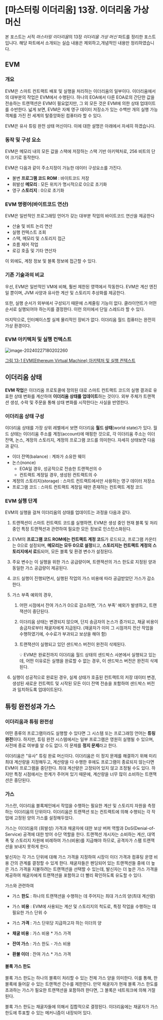 # [마스터링 이더리움] 13장. 이더리움 가상 머신



본 포스트는 서적 *마스터링 이더리움*의 13장 *이더리움 가상 머신* 파트를 정리한 포스트입니다. 해당 파트에서 소개되는 실습 내용은 제외하고,개념적인 내용만 정리하였습니다.



##  EVM



### 개요

EVM은 스마트 컨트랙트 배포 및 실행을 처리하는 이더리움의 일부이다. 이더리움에서의 대부분의 작업은 EVM에서 수행된다. 하나의 EOA에서 다른  EOA로의 간단한 값을 전송하는 트랜잭션은 EVM이 필요없지만, 그 외 모든 것은  EVM에 의한 상태 업데이트를 수반한다. 넓게 보면, EVM은 자체 영구 데이터 저장소가 있는 수백만 개의 실행 가능 객체를 가진 전 세계의 탈중앙화된 컴퓨터라 할 수 있다.

EVM은 유사 튜링 완전 상태 머신이다. 이에 대한 설명은 아래에서 자세히 하겠습니다.



### 동작 및 구성 요소

EVM은 메모리 내의 모든 값을 스택에 저장하는 스택 기반 아키텍처로, 256  비트의 단어 크기로 동작한다.

EVM은 다음과 같이 주소지정이 가능한 데이터 구성요소를 가진다.

- 불변 **프로그램 코드 ROM** : 바이트코드 저장
- 휘발성 **메모리** : 모든 위치가 명시적으로 0으로 초기화
- 영구 **스토리지**  : 0으로 초기화



### EVM 명령어(바이트코드 연산)

EVM은 일반적인 프로그래밍 언어가 갖는 대부분 작업의 바이트코드 연산을 제공한다

- 산술 및 비트 논리 연산
- 실행 컨텍스트 조회
- 스택, 메모리 및 스토리지 접근
- 흐름 제어 작업
- 로깅 호출 및 기타 연산자

이 외에도, 계정 정보 및 블록 정보에 접근할 수 있다.



### 기존 기술과의 비교

우선, EVM은 일반적인 VM에 비해, 훨씬 제한된 영역에서 작동한다. EVM은 계산 엔진일 뿐이며, JVM 사양과 유사한 계산 및 스토리지 추상화를 제공한다.

또한, 실행 순서가 외부에서 구성되기 때문에 스케줄링 기능이 없다. 클라이언트가 어떤 순서로 실행되어야 하는지를 결정한다. 이런 의미에서 단일 스레드라 할 수 있다.

마지막으로, 인터페이스할 실제 물리적인 장비가 없다. 이더리움 월드 컴퓨터는 완전히 가상 환경이다.



### EVM 아키텍처 및 실행 컨텍스트

![image-20240227180202260](./img/216258316-8d4741e6-8f50-4eef-b723-89af97e5d0f5.png)

[그림 13-1 EVM(Ethereum Virtual Machine) 아키텍처 및 실행 컨텍스트](https://user-images.githubusercontent.com/39115630/216258316-8d4741e6-8f50-4eef-b723-89af97e5d0f5.png)



## 이더리움 상태



**EVM 작업**은 이더리움 프로토콜에 정의된 대로 스마트 컨트랙트 코드의 실행 결과로 유효한 상태 변화를 계산하여 **이더리움 상태를 업데이트**하는 것이다. 외부 주체가 트랜잭션 생성, 수락 및 주문을 통해 상태 변화를 시작한다는 사실을 반영한다. 



### 이더리움 상태 구성

이더리움 상태를 가장 상위 레벨에서 보면 이더리움 **월드 상태**(world state)가 있다. 월드 상태는 이더리움 주소를 계정(account)에 매핑한 것으로, 각 이더리움 주소는 이더 잔액, 논스, 계정의 스토리지, 계정의 프로그램 코드를 의미한다. 자세히 상태보면 다음과 같다.

- 이더 잔액(balance) : 계좌가 소유한 웨이
- 논스(nonce)
  - EOA일 경우, 성공적으로 전송한 트랜잭션의 수
  - 컨트랙트 계정일 경우, 생성된 컨트랙트의 수
- 계정의 스토리지(storage) : 스마트 컨트랙트에서만 사용하는 영구 데이터 저장소
- 프로그램 코드 : 스마트 컨트랙트 계정일 때만 존재하는 컨트랙트 계정 코드





### EVM 실행 단계

EVM의 실행을 걸쳐 이더리움의 상태를 업데이트는 과정을 다음과 같다.

1. 트랜잭션이 스마트 컨트랙트 코드를 실행하면,  EVM은 생성 중인 현재 블록 및 처리 중인 특정 트랜잭션과 관련하여 필요한 모든 정보로 인스턴스화된다.

2. EVM의 **프로그램 코드 ROM에는 컨트랙트 계정 코드**가 로드되고, 프로그램 카운터는 0으로 설정되며, **메모리는 모두 0으로 설정**되고, **스토리지는 컨트랙트 계정의 스토리지에서 로드**되어, 모든 블록 및 환경 변수가 설정된다. 

3. 주요 변수는 이 실행을 위한 가스 공급량이며,  트랜잭션의 가스 한도로 지정된 양과 동일한 가스 공급량이 제공된다.

4. 코드 실행이 진행되면서, 실행된 작업의 가스 비용에 따라 공급받았던 가스가 감소한다. 

5. 가스 부족 예외의 경우,

   1. 어떤 시점에서 잔여 가스가 0으로 감소하면, '가스 부족' 예외가 발생하고, 트랜잭션이 중단된다. 

   2. 이더리움 상태는 변경되지 않으며, 단지 송금자의 논스가 증가되고, 채굴 비용이 송금자로부터 채굴자에게 지급된다.  (채굴자가 이미 그 시점까지 전산 작업을 수행하였기에, 수수료가 부과되고 보상을 해야 함)

   3. 트랜잭션이 실행되고 있던 샌드박스 버전이 완전히 삭제된다.

      :bulb: EVM은 완료전까지 이더리움 월드 상태의 샌드박스 사본에서 실행되고 있는데, 어떤 이유로든 실행을 완료할 수 없는 경우, 이 샌드박스 버전은 완전히 삭제된다.

6. 실행이 성공적으로 완료된 경우, 실제 상태가 호출된 컨트랙트의 저장 데이터 변경, 생성된 새로운 컨트랙트 및 시작된 모든 이더 잔액 전송을 포함하여 샌드박스 버전과 일치하도록 업데이트된다.





## 튜링 완전성과 가스



### 이더리움과 튜링 완전성

어떤 종류의 프로그램이라도 실행할 수 있다면 그 시스템 또는 프로그래밍 언어는 **튜링 완전**이다. 하지만, 튜링 완전 시스템에서는 일부 프로그램은 영원히 실행될 수 있으며, 사전에 종료 여부를 알 수도 없다. 이 문제를 **정지 문제**라고 한다. 

이더리움은 "유사" 튜링 완료 머신이다. 이더리움은 이 정지 문제를 해결하기 위해 미리 최대 계산량을 지정해두고, 계산량을 다 수행한 후에도 프로그램이 종료되지 않는다면 EVM이 프로그램을 중단한다. 최대 계산량은 고정되어 있지 않고 조정될 수도 있다. 하지만 특정 시점에서는 한계가 주어져 있기 때문에, 계산량을 너무 많이 소비하는 트랜잭션은 중단된다.



### 가스

가스란, 이더리움 블록체인에서 작업을 수행하는 필요한 계산 및 스토리지 자원을 측정하는 이더리움의 단위이다. 이더리움은 트랜잭션 또는 컨트랙트에 의해 수행되는 각 작업에 고정된 양의 가스를 설정해두었다. 



가스는 이더리움의 (휘발성) 가격과 채굴자에 대한 보상 버퍼 역할과 DoS(Denial-of-Service) 공격에 대한 방어 수단 역할을 한다. 트랜잭션 개시자는 소비하는 계산, 대역폭 및 스토리지 자원에 비례하여 가스(비용)를 지급해야 하므로, 공격자가 스팸 트랜잭션을 보내지 못하게 한다.



발신자는 각 가스 단위에 대해 가스 가격을 지정하여 시장이 이더 가격과 컴퓨팅 운영 비용 간의 관계를 결정할 수 있게 한다. 채굴자들은 펜딩되어 있는 트랜잭션들 중에 더 높은 가스 가격을 지불하려는 트랜잭션을 선택할 수 있는데, 발신자는 더 높은 가스 가격을 제공하여 채굴자에게 트랜잭션을 포함하고 더 빨리 확인하도록 유도할 수 있다.



가스와 관련하여 

- 가스 **한도** : 하나의 트랜잭션을 수행하는 데 주어지는 최대 가스의 양(최대 계산량)

- 가스 **비용** : EVM에 사용되는 계산 및 스토리지의 척도로, 특정 작업을 수행하는 데 필요한 가스 단위 수
- 가스 **가격** : 가스 단위당 지급하고자 하는 이더의 양

- **채굴 비용** : 가스 비용 * 가스 가격
- **잔여 가스** : 가스 한도 - 가스 비용
- **환불 이더** : 잔여 가스 * 가스 가격



#### 블록 가스 한도

블록 가스 한도는 하나의 블록이 처리할 수 있는 전체 가스 양을 의미한다. 이를 통해, 한 블록에 들어갈 수 있는 트랜잭션 건수를 제한한다. 만약 채굴자가 현재 블록 가스 한도를 초과하는 가스가 필요한 트랜잭션을 포함하려 한다면, 그 블록은 네트워크에 의해 거절된다.

블록 가스 한도는 채굴자들에 의해서 집합적으로 결정된다. 이더리움에는 채굴자가 가스 한도에 투표할 수 있는 메커니즘이 내장되어 있다.





























